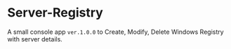 # Server-Registry 
A small console app `ver.1.0.0` to Create, Modify, Delete Windows Registry with server details.
